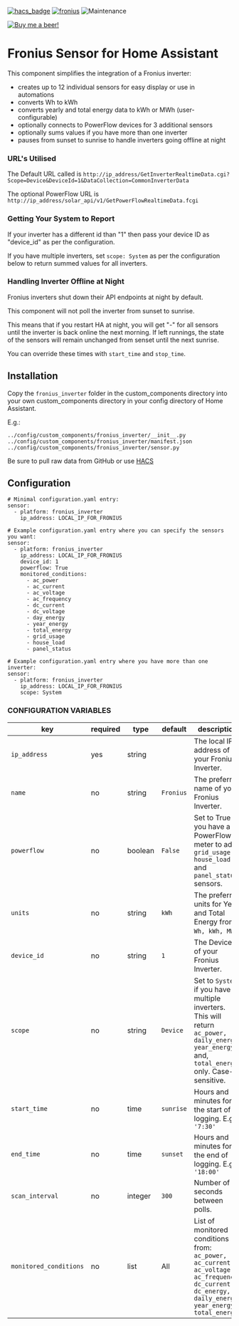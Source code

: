 [![hacs_badge](https://img.shields.io/badge/HACS-Default-orange.svg)](https://github.com/custom-components/hacs) [![fronius](https://img.shields.io/github/release/safepay/sensor.fronius.svg)](https://github.com/safepay/sensor.fronius) ![Maintenance](https://img.shields.io/maintenance/yes/2019.svg)

[![Buy me a beer!](https://img.shields.io/badge/Buy%20me%20a%20beer!-%F0%9F%8D%BA-yellow.svg)](https://www.buymeacoffee.com/7PcGoSkb6)


# Fronius Sensor for Home Assistant
This component simplifies the integration of a Fronius inverter:
* creates up to 12 individual sensors for easy display or use in automations
* converts Wh to kWh
* converts yearly and total energy data to kWh or MWh (user-configurable)
* optionally connects to PowerFlow devices for 3 additional sensors
* optionally sums values if you have more than one inverter
* pauses from sunset to sunrise to handle inverters going offline at night

### URL's Utilised
The Default URL called is ``http://ip_address/GetInverterRealtimeData.cgi?Scope=Device&DeviceId=1&DataCollection=CommonInverterData``

The optional PowerFlow URL is ``http://ip_address/solar_api/v1/GetPowerFlowRealtimeData.fcgi``

### Getting Your System to Report
If your inverter has a different id than "1" then pass your device ID as "device_id" as per the configuration.

If you have multiple inverters, set ``scope: System`` as per the configuration below to return summed values for all inverters.

### Handling Inverter Offline at Night
Fronius inverters shut down their API endpoints at night by default.

This component will not poll the inverter from sunset to sunrise.

This means that if you restart HA at night, you will get "-" for all sensors until the inverter is back online the next morning. If left runnings, the state of the sensors will remain unchanged from senset until the next sunrise.

You can override these times with ``start_time`` and ``stop_time``.

## Installation
Copy the ``fronius_inverter`` folder in the custom_components directory into your own custom_components directory in your config directory of Home Assistant.

E.g.:
```
../config/custom_components/fronius_inverter/__init__.py
../config/custom_components/fronius_inverter/manifest.json
../config/custom_components/fronius_inverter/sensor.py
```

Be sure to pull raw data from GitHub or use [HACS](https://custom-components.github.io/hacs/)

## Configuration
```
# Minimal configuration.yaml entry:
sensor:
  - platform: fronius_inverter
    ip_address: LOCAL_IP_FOR_FRONIUS
```

```
# Example configuration.yaml entry where you can specify the sensors you want:
sensor:
  - platform: fronius_inverter
    ip_address: LOCAL_IP_FOR_FRONIUS
    device_id: 1
    powerflow: True
    monitored_conditions:
      - ac_power
      - ac_current
      - ac_voltage
      - ac_frequency
      - dc_current
      - dc_voltage
      - day_energy
      - year_energy
      - total_energy
      - grid_usage
      - house_load
      - panel_status
```

```
# Example configuration.yaml entry where you have more than one inverter:
sensor:
  - platform: fronius_inverter
    ip_address: LOCAL_IP_FOR_FRONIUS
    scope: System
```
### CONFIGURATION VARIABLES

key | required | type | default | description
--- | -------- | ---- | ------- | -----------
``ip_address`` | yes | string | | The local IP address of your Fronius Inverter.
``name`` | no | string | ``Fronius`` | The preferred name of your Fronius Inverter.
``powerflow`` | no | boolean | ``False`` | Set to True if you have a PowerFlow meter to add ``grid_usage, house_load`` and ``panel_status`` sensors.
``units`` | no | string | ``kWh`` | The preferred units for Year and Total Energy from ``Wh, kWh, MWh``.
``device_id`` | no | string | ``1`` | The Device ID of your Fronius Inverter.
``scope`` | no | string | ``Device`` | Set to ``System`` if you have multiple inverters. This will return ``ac_power, daily_energy, year_energy`` and, ``total_energy`` only. Case-sensitive.
``start_time`` | no | time | ``sunrise`` | Hours and minutes for the start of logging. E.g. ``'7:30'``
``end_time`` | no | time | ``sunset`` | Hours and minutes for the end of logging. E.g. ``'18:00'``
``scan_interval`` | no | integer | ``300`` | Number of seconds between polls.
``monitored_conditions`` | no | list | All | List of monitored conditions from: ``ac_power, ac_current, ac_voltage, ac_frequency, dc_current, dc_energy, daily_energy, year_energy, total_energy``


